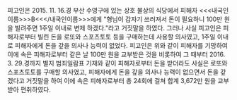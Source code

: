 피고인은 2015. 11. 16.경 부산 수영구에 있는 상호 불상의 식당에서 피해자 <<<내국인이름>>>B<<</내국인이름>>>에게 "형님이 갑자기 쓰러져서 돈이 필요하니 100만 원을 빌려주면 1주일 이내로 변제 하겠다."라고 거짓말을 하였다. 그러나 사실 피고인은 피해자로부터 빌린 돈을 로또와 스포츠토토 등을 구매하는데 사용할 의사였고, 1주일 이내로 피해자에게 돈을 갚을 의사나 능력이 없었다.
피고인은 위와 같이 피해자를 기망하여 이에 속은 피해자로부터 같은 날 100만 원을 교부받은 것을 비롯하여 그 때부터 2016. 3. 29.경까지 별지 범죄일람표 기재와 같이 피해자로부터 돈을 받더라도 사실은 로또와 스포츠토토를 구매할 의사였고, 피해자에게 돈을 갚을 의사나 능력이 없으면서 돈을 갚겠다고 거짓말을 하여 이에 속은 피해자로부터 총 24회에 걸쳐 합계 3,672만 원을 교부받아 편취하였다.